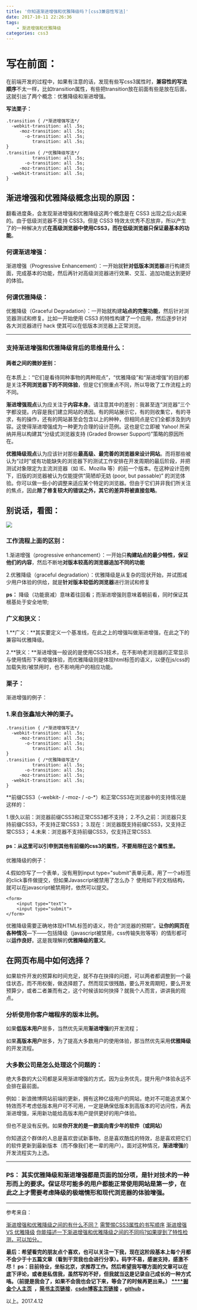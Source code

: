 ```yaml
---
title: '你知道渐进增强和优雅降级吗？[css3兼容性写法]'
date: 2017-10-11 22:26:36
tags:
    - 渐进增强和优雅降级
categories: css3
---
```

写在前面：
==
在前端开发的过程中，如果有注意的话，发现有些写css3属性时，**兼容性的写法顺序**不太一样，比如transition属性，有些把transition放在前面有些是放在后面，这就引出了两个概念：优雅降级和渐进增强。

**写法栗子：**
````
.transition { /*渐进增强写法*/
  -webkit-transition: all .5s;
     -moz-transition: all .5s;
       -o-transition: all .5s;
          transition: all .5s;
}
.transition { /*优雅降级写法*/
          transition: all .5s;
       -o-transition: all .5s;
     -moz-transition: all .5s;
  -webkit-transition: all .5s;
}
````


## 渐进增强和优雅降级概念出现的原因：

翻看进度条，会发现渐进增强和优雅降级这两个概念是在 CSS3 出现之后火起来的。由于低级浏览器不支持 CSS3，但是 CSS3 特效太优秀不忍放弃，所以产生了的一种解决方式**在高级浏览器中使用CSS3，而在低级浏览器只保证最基本的功能**。

### 何谓渐进增强：

渐进增强（Progressive Enhancement）：一开始就**针对低版本浏览器**进行构建页面，完成基本的功能，然后再针对高级浏览器进行效果、交互、追加功能达到更好的体验。

### 何谓优雅降级：
优雅降级（Graceful Degradation）：一开始就构建**站点的完整功能**，然后针对浏览器测试和修复。比如一开始使用 CSS3 的特性构建了一个应用，然后逐步针对各大浏览器进行 hack 使其可以在低版本浏览器上正常浏览。

---

### 支持渐进增强和优雅降级背后的思维是什么：


#### 两者之间的微妙差别：

在本质上：“它们是看待同种事物的两种观点”，“优雅降级”和“渐进增强”的目的都是关注**不同浏览器下的不同体验**，但是它们侧重点不同，所以导致了工作流程上的不同。


**渐进增强观点**认为应关注于**内容本身**。请注意其中的差别：我甚至连“浏览器”三个字都没提。内容是我们建立网站的诱因。有的网站展示它，有的则收集它，有的寻求，有的操作，还有的网站甚至会包含以上的种种，但相同点是它们全都涉及到内容。这使得渐进增强成为一种更为合理的设计范例。这也是它立即被 Yahoo! 所采纳并用以构建其“分级式浏览器支持 (Graded Browser Support)”策略的原因所在。

**优雅降级观点**认为应该针对那些**最高级、最完善的浏览器来设计网站**。而将那些被认为“过时”或有功能缺失的浏览器下的测试工作安排在开发周期的最后阶段，并把测试对象限定为主流浏览器（如 IE、Mozilla 等）的前一个版本。在这种设计范例下，旧版的浏览器被认为仅能提供“简陋却无妨 (poor, but passable)” 的浏览体验。你可以做一些小的调整来适应某个特定的浏览器。但由于它们并非我们所关注的焦点，因此**除了修复较大的错误之外，其它的差异将被直接忽略**。

别说话，看图：
---
![](https://dn-mhke0kuv.qbox.me/ef73818a141751a53e40)

### 工作流程上面的区别：

1.渐进增强（progressive enhancement）：一开始只**构建站点的最少特性，保证他们的内容**，然后不断地**对版本较高的浏览器追加不同的功能**

2.优雅降级（graceful degradation）：优雅降级是从复杂的现状开始，并试图减少用户体验的供给，就是**针对版本较低的浏览器**进行测试和修复

**ps：** 降级（功能衰减）意味着往回看；而渐进增强则意味着朝前看，同时保证其根基处于安全地带;

### 广义和狭义：

1.**广义：**其实要定义一个基准线，在此之上的增强叫做渐进增强，在此之下的兼容叫优雅降级。

2.**狭义：**渐进增强一般说的是使用CSS3技术，在不影响老浏览器的正常显示与使用情形下来增强体验，而优雅降级则是体现html标签的语义，以便在js/css的加载失败/被禁用时，也不影响用户的相应功能。

### 栗子：
渐进增强的例子：

### 1.来自张鑫旭大神的栗子。
````
.transition { /*渐进增强写法*/
  -webkit-transition: all .5s;
     -moz-transition: all .5s;
       -o-transition: all .5s;
          transition: all .5s;
}
.transition { /*优雅降级写法*/
          transition: all .5s;
       -o-transition: all .5s;
     -moz-transition: all .5s;
  -webkit-transition: all .5s;
}
````

**前缀CSS3（-webkit- / -moz- / -o-*）和正常CSS3在浏览器中的支持情况是这样的：

1.很久以前：浏览器前缀CSS3和正常CSS3都不支持；
2.不久之前：浏览器只支持前缀CSS3，不支持正常CSS3；
3.现在：浏览器既支持前缀CSS3，又支持正常CSS3；
4.未来：浏览器不支持前缀CSS3，仅支持正常CSS3.

#### ps：从这里可以引申到其他有前缀的css3的属性，不要局限在这个属性里。

优雅降级的例子：

4.假如你写了一个表单，没有用到input type="submit"表单元素，用了一个a标签的click事件做提交，但如果Javascript被禁用了怎么办？
使用如下的文档结构，就可以在javascript被禁用时，依然可以提交。

````
<form>
    <input type="text">
    <input type="submit">
</form>
````
优雅降级需要正确地体现HTML标签的语义，符合“浏览器的预期”。**让你的网页在各种情况**—下——包括降级（javascript被禁用，css传输失败等等）的情形都可以**运作良好**。这是我理解的**优雅降级的意义**。

在网页布局中如何选择？
---

如果软件开发的预算和时间充足，就不存在抉择的问题，可以两者都调整到一个最佳状态，而不用权衡，做选择题了。然而现实很残酷，要么开发周期短，要么开发预算少，或者二者兼而有之，这个时候该如何抉择？就我个人而言，讲讲我的观点。

### 分析使用你客户端程序的版本比例。

如果**低版本用户**居多，当然优先采用**渐进增强**的开发流程；

如果**高版本用户**居多，为了提高大多数用户的使用体验，那当然优先采用**优雅降级**的开发流程。

### 大多数公司是怎么处理这个问题的：

绝大多数的大公司都是采用渐进增强的方式，因为业务优先，提升用户体验永远不会排在最前面。

例如：新浪微博网站前端的更新，拥有这种亿级用户的网站，绝对不可能追求某个特效而不考虑低版本用户可不可用，一定是确保低版本到高版本的可访问性，再去渐进增强，采用新功能给高版本用户提供更好的用户体验。

但也不是没有反例。如果**你开发的是一款面向青少年的软件（或网站）**

你知道这个群体的人总是喜欢尝试新事物，总是喜欢酷炫的特效，总是喜欢把它们的软件更新到最新版本（而不像我们老一辈的用户）。面对这种情况，**渐进增强**的开发流程实为上选。

---

### PS： 其实优雅降级和渐进增强都是页面的加分项，是针对技术的一种形而上的要求。保证尽可能多的用户都能正常使用网站是第一步，在此之上才需要考虑降级的极端情形和现代浏览器的体验增强。

 ---

参考来自：

[渐进增强和优雅降级之间的有什么不同？](https://segmentfault.com/q/1010000000264469)
[需警惕CSS3属性的书写顺序](http://www.zhangxinxu.com/wordpress/2010/09/%E9%9C%80%E8%AD%A6%E6%83%95css3%E5%B1%9E%E6%80%A7%E7%9A%84%E4%B9%A6%E5%86%99%E9%A1%BA%E5%BA%8F/)
[渐进增强 VS 优雅降级](http://www.jianshu.com/p/d313f1108862)
[你能描述一下渐进增强和优雅降级之间的不同吗?如果提到了特性检测，可以加分。](http://blog.csdn.net/xujie_0311/article/details/42399059)


**最后：**希望看完的朋友点个喜欢，也可以关注一下我，现在这阶段基本上每个月都不会少于十五篇文章（看到干货我也会进行分享）。码字不易，感谢支持，感激不尽！
**ps**：目前待业，坐标北京，求推荐工作。然后希望我写哪方面的文章可以在底下评论，或者是私信我，虽然写的不好，但我就当这是记录自己成长的一种方式咯。（前提是我会了，如果不会我也会记下来，等会了的时候再更出来。）
[****](http://www.jianshu.com/u/8d1dd8c80f06)**[掘金个人主页](https://juejin.im/user/58714f0eb123db4a2eb95372)  ，**[**简书主页链接**](http://www.jianshu.com/u/8d1dd8c80f06)，**[csdn博客主页链接](http://blog.csdn.net/OBKoro1?skin=dark1) ，[github](https://github.com/OBKoro1) 。**

以上。2017.4.12





